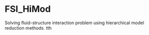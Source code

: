 # FSI_HiMod
Solving fluid-structure interaction problem using hierarchical model reduction methods. 
 tth
